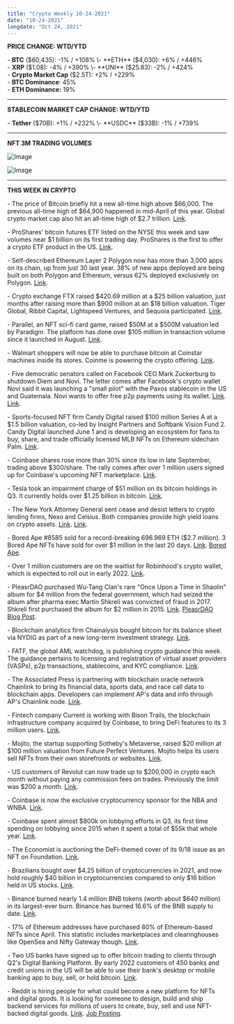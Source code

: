 ```yaml
---
title: "Crypto Weekly 10-24-2021"
date: "10-24-2021"
longdate: "Oct 24, 2021"
---
```


**PRICE CHANGE: WTD/YTD**

\- **BTC** ($60,435): -1% / +108%  
\- **ETH** ($4,030): +6% / +446%  
\- **XRP** ($1.08): -4% / +390%  
\- **UNI** ($25.83): -2% / +424%  
\- **Crypto Market Cap** ($2.5T): +2% / +229%   
\- **BTC Dominance**: 45%  
\- **ETH Dominance:** 19%



---

**STABLECOIN MARKET CAP CHANGE: WTD/YTD**

\- **Tether** ($70B): +1% / +232%  
\- **USDC** ($33B): -1% / +739%



---

**NFT 3M TRADING VOLUMES**

![Image](/images/10-24-2021-1.png)

![Image](/images/10-24-2021-2.png)

---

**THIS WEEK IN CRYPTO**

\- The price of Bitcoin briefly hit a new all-time high above $66,000. The previous all-time high of $64,900 happened in mid-April of this year. Global crypto market cap also hit an all-time high of $2.7 trillion. [Link](https://www.theblockcrypto.com/linked/121472/bitcoin-btc-price-new-all-time-high-near-66000).   
  
\- ProShares' bitcoin futures ETF listed on the NYSE this week and saw volumes near $1 billion on its first trading day. ProShares is the first to offer a crypto ETF product in the US. [Link](https://www.theblockcrypto.com/linked/121364/proshares-bitcoin-futures-etf-sees-historic-nearly-1-billion-trading-day).   
  
\- Self-described Ethereum Layer 2 Polygon now has more than 3,000 apps on its chain, up from just 30 last year. 38% of new apps deployed are being built on both Polygon and Ethereum, versus 62% deployed exclusively on Polygon. [Link](https://www.coindesk.com/business/2021/10/20/polygon-becoming-increasingly-independent-from-ethereum-as-app-numbers-rise-report/).   
  
\- Crypto exchange FTX raised $420.69 million at a $25 billion valuation, just months after raising more than $900 million at an $18 billion valuation. Tiger Global, Ribbit Capital, Lightspeed Ventures, and Sequoia participated. [Link](https://www.theblockcrypto.com/post/121428/ftx-420-million-round-69-investors-tiger-ribbit).   
  
\- Parallel, an NFT sci-fi card game, raised $50M at a $500M valuation led by Paradigm. The platform has done over $105 million in transaction volume since it launched in August. [Link](https://techcrunch.com/2021/10/21/nft-sci-fi-card-game-parallel-raises-at-500m-valuation-from-paradigm/).   
  
\- Walmart shoppers will now be able to purchase bitcoin at Coinstar machines inside its stores. Coinme is powering the crypto offering. [Link](https://www.coindesk.com/business/2021/10/21/walmart-has-quietly-begun-hosting-bitcoin-atms/).   
  
\- Five democratic senators called on Facebook CEO Mark Zuckerburg to shutdown Diem and Novi. The letter comes after Facebook's crypto wallet Novi said it was launching a "small pilot" with the Paxos stablecoin in the US and Guatemala. Novi wants to offer free p2p payments using its wallet. [Link](https://techcrunch.com/2021/10/19/facebook-scales-back-its-crypto-ambitions-once-again/). [Link](https://www.theblockcrypto.com/linked/121176/novi-set-to-launch-pilot-with-paxoss-stablecoin-as-uncertainty-hangs-over-diem).   
  
\- Sports-focused NFT firm Candy Digital raised $100 million Series A at a $1.5 billion valuation, co-led by Insight Partners and Softbank Vision Fund 2. Candy Digital launched June 1 and is developing an ecosystem for fans to buy, share, and trade officially licensed MLB NFTs on Ethereum sidechain Palm. [Link](https://www.coindesk.com/business/2021/10/21/fanatics-owned-candy-digital-raises-100m-from-insight-partners-softbank/).   
  
\- Coinbase shares rose more than 30% since its low in late September, trading above $300/share. The rally comes after over 1 million users signed up for Coinbase's upcoming NFT marketplace. [Link](https://www.theblockcrypto.com/linked/121238/coinbases-hot-streak-continues).   
  
\- Tesla took an impairment charge of $51 million on its bitcoin holdings in Q3. It currently holds over $1.25 billion in bitcoin. [Link](https://www.coindesk.com/business/2021/10/20/tesla-takes-51m-impairment-charge-for-bitcoin-in-third-quarter/).   
  
\- The New York Attorney General sent cease and desist letters to crypto lending firms, Nexo and Celsius. Both companies provide high yield loans on crypto assets. [Link](https://ag.ny.gov/press-release/2021/attorney-general-james-directs-unregistered-crypto-lending-platforms-cease). [Link](https://ag.ny.gov/press-release/2021/attorney-general-james-directs-unregistered-crypto-lending-platforms-cease).   
  
\- Bored Ape #8585 sold for a record-breaking 696.969 ETH ($2.7 million). 3 Bored Ape NFTs have sold for over $1 million in the last 20 days. [Link](https://www.theblockcrypto.com/post/121445/crowned-bored-ape-with-trippy-fur-sells-for-record-2-7-million). [Bored Ape](https://opensea.io/assets/0xbc4ca0eda7647a8ab7c2061c2e118a18a936f13d/8585).  
  
\- Over 1 million customers are on the waitlist for Robinhood's crypto wallet, which is expected to roll out in early 2022. [Link](https://www.coindesk.com/business/2021/10/21/robinhoods-waitlist-for-crypto-wallet-has-more-than-1m-customers-report/).   
  
\- PleasrDAO purchased Wu-Tang Clan's rare "Once Upon a Time in Shaolin" album for $4 million from the federal government, which had seized the album after pharma exec Martin Shkreli was convicted of fraud in 2017. Shkreli first purchased the album for $2 million in 2015. [Link](https://www.nytimes.com/2021/10/20/arts/music/wu-tang-clan-once-upon-a-time-in-shaolin.html). [PleasrDAO Blog Post](https://pleasr.mirror.xyz/PTzSIYe6LbNW55i_Jo4S_fgqIiDp3d7YblpikQ1iRks).   
  
\- Blockchain analytics firm Chainalysis bought bitcoin for its balance sheet via NYDIG as part of a new long-term investment strategy. [Link](https://blog.chainalysis.com/reports/chainalysis-nydig-bitcoin-balance-sheet).   
  
\- FATF, the global AML watchdog, is publishing crypto guidance this week. The guidance pertains to licensing and registration of virtual asset providers (VASPs), p2p transactions, stablecoins, and KYC compliance. [Link](https://www.theblockcrypto.com/linked/121654/fatf-has-finalized-its-crypto-guidance-and-plans-release-next-week).   
  
\- The Associated Press is partnering with blockchain oracle network Chainlink to bring its financial data, sports data, and race call data to blockchain apps. Developers can implement AP's data and info through AP's Chainlink node. [Link](https://www.coindesk.com/business/2021/10/21/associated-press-taps-chainlink-for-elections-sports-data/).   
  
\- Fintech company Current is working with Bison Trails, the blockchain infrastructure company acquired by Coinbase, to bring DeFi features to its 3 million users. [Link](https://www.coindesk.com/business/2021/10/21/fintech-app-current-taps-coinbases-bison-trails-to-support-polkadot-defi-plans/).   
  
\- Mojito, the startup supporting Sotheby's Metaverse, raised $20 million at $100 million valuation from Future Perfect Ventures. Mojito helps its users sell NFTs from their own storefronts or websites. [Link](https://www.coindesk.com/business/2021/10/21/sothebys-future-perfect-ventures-invest-20m-in-nft-tech-firm-mojito/).   
  
\- US customers of Revolut can now trade up to $200,000 in crypto each month without paying any commission fees on trades. Previously the limit was $200 a month. [Link](https://www.theblockcrypto.com/post/120988/revolut-slashes-crypto-trading-fees-in-bid-to-boost-us-business).   
  
\- Coinbase is now the exclusive cryptocurrency sponsor for the NBA and WNBA. [Link](https://www.theblockcrypto.com/linked/121316/coinbase-announces-multiyear-sponsorship-deal-with-nba-wnba).   
  
\- Coinbase spent almost $800k on lobbying efforts in Q3, its first time spending on lobbying since 2015 when it spent a total of $55k that whole year. [Link](https://www.theblockcrypto.com/post/121687/coinbase-spent-nearly-800k-on-lobbying-in-2021s-third-quarter-as-part-of-influence-revamp).   
  
\- The Economist is auctioning the DeFi-themed cover of its 9/18 issue as an NFT on Foundation. [Link](https://www.theblockcrypto.com/linked/121634/the-economist-magazine-defi-front-cover-nft).   
  
\- Brazilians bought over $4.25 billion of cryptocurrencies in 2021, and now hold roughly $40 billion in cryptocurrencies compared to only $16 billion held in US stocks. [Link](https://www.coindesk.com/business/2021/10/18/brazilians-have-acquired-4b-in-cryptocurrencies-in-2021-central-bank-says/).   
  
\- Binance burned nearly 1.4 million BNB tokens (worth about $640 million) in its largest-ever burn. Binance has burned 16.6% of the BNB supply to date. [Link](https://www.theblockcrypto.com/linked/121046/binance-17th-quarterly-bnb-burn-largest).   
  
\- 17% of Ethereum addresses have purchased 80% of Ethereum-based NFTs since April. This statistic includes marketplaces and clearinghouses like OpenSea and Nifty Gateway though. [Link](http:).   
  
\- Two US banks have signed up to offer bitcoin trading to clients through Q2's Digital Banking Platform. By early 2022 customers of 450 banks and credit unions in the US will be able to use their bank's desktop or mobile banking app to buy, sell, or hold bitcoin. [Link](https://www.theblockcrypto.com/linked/121782/two-us-banks-sign-up-for-bitcoin-trading-platform-from-q2-and-nydig).    
  
\- Reddit is hiring people for what could become a new platform for NFTs and digital goods. It is looking for someone to design, build and ship backend services for millions of users to create, buy, sell and use NFT-backed digital goods. [Link](https://www.coindesk.com/business/2021/10/22/social-media-platform-reddit-readying-an-nft-platform/). [Job Posting](https://boards.greenhouse.io/reddit/jobs/3454478).
